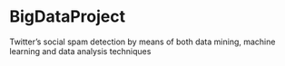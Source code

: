 # BigDataProject
Twitter’s social spam detection by means of both data mining, machine learning and data analysis techniques
